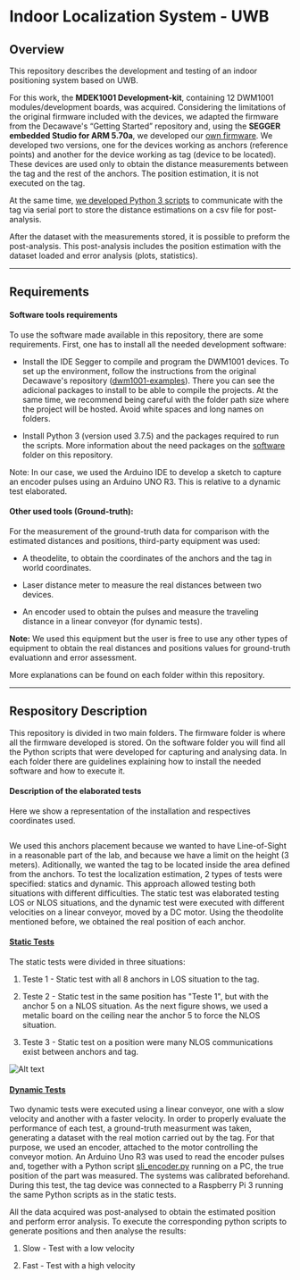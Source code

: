 # Indoor Localization System - UWB

## Overview

This repository describes the development and testing of an indoor positioning system based on UWB.

For this work, the **MDEK1001 Development-kit**, containing 12 DWM1001 modules/development boards, was acquired. Considering the limitations of the original firmware included with the devices, we adapted the firmware from the Decawave's “Getting Started” repository and, using the **SEGGER embedded Studio for ARM 5.70a**, we developed our [own firmware](https://github.com/ipleiria-robotics/indoor_positioning_uwb/tree/main/firmware/). We developed two versions, one for the devices working as anchors (reference points) and another for the device working as tag (device to be located). These devices are used only to obtain the distance measurements between the tag and the rest of the anchors. The position estimation, it is not executed on the tag.

At the same time, [we developed Python 3 scripts](https://github.com/ipleiria-robotics/indoor_positioning_uwb/tree/main/software#-indoor-localization-system---uwb---software-folder) to communicate with the tag via serial port to store the distance estimations on a csv file for post-analysis. 

After the dataset with the measurements stored, it is possible to preform the post-analysis. This post-analysis includes the position estimation with the dataset loaded and error analysis (plots, statistics).

***

## Requirements

#### Software tools requirements

To use the software made available in this repository, there are some requirements. First, one has to install all the needed development software:

- Install the IDE Segger to compile and program the DWM1001 devices. To set up the environment, follow the instructions from the original Decawave's repository ([dwm1001-examples](https://github.com/Decawave/dwm1001-examples)). There you can see the adicional packages to install to be able to compile the projects. At the same time, we recommend being careful with the folder path size where the project will be hosted. Avoid white spaces and long names on folders.

- Install Python 3 (version used 3.7.5) and the packages required to run the scripts. More information about the need packages on the [software](https://github.com/ipleiria-robotics/indoor_positioning_uwb/tree/main/software#-indoor-localization-system---uwb---software-folder) folder on this repository.

Note: In our case, we used the Arduino IDE to develop a sketch to capture an encoder pulses using an Arduino UNO R3. This is relative to a dynamic test elaborated.

#### Other used tools (Ground-truth):

For the measurement of the ground-truth data for comparison with the estimated distances and positions, third-party equipment was used:

- A theodelite, to obtain the coordinates of the anchors and the tag in world coordinates.

- Laser distance meter to measure the real distances between two devices.

- An encoder used to obtain the pulses and measure the traveling distance in a linear conveyor (for dynamic tests).

**Note:** We used this equipment but the user is free to use any other types of equipment to obtain the real distances and positions values for ground-truth evaluationn and error assessment.

More explanations can be found on each folder within this repository.

***

## Respository Description

This repository is divided in two main folders. The firmware folder is where all the firmware developed is stored. On the software folder you will find all the Python scripts that were developed for capturing and analysing data. In each folder there are guidelines explaining how to install the needed software and how to execute it.

#### Description of  the elaborated tests

Here we show a representation of the installation and respectives coordinates used.

<img title="" src="https://github.com/ipleiria-robotics/indoor_positioning_uwb/blob/main/img/sala_info.jpg" alt="">

We used this anchors placement because we wanted to have Line-of-Sight in a reasonable part of the lab, and because we have a limit on the height (3 meters). Aditionally, we wanted the tag to be located inside the area defined from the anchors. To test the localization estimation, 2 types of tests were specified: statics and dynamic. This approach allowed testing both situations with different difficulties. The static test was elaborated testing LOS or NLOS situations, and the dynamic test were executed with different velocities on a linear conveyor, moved by a DC motor. Using the theodolite mentioned before, we obtained the real position of each anchor.

#### [Static Tests](https://github.com/ipleiria-robotics/indoor_positioning_uwb/tree/main/software/static_test)

The static tests were divided in three situations:

1. Teste 1 - Static test with all 8 anchors in LOS situation to the tag.

2. Teste 2 - Static test in the same position has "Teste 1", but with the anchor 5 on a NLOS situation. As the next figure shows, we used a metalic board on the ceiling near the anchor 5 to force the NLOS situation.

3. Teste 3 - Static test on a position were many NLOS communications exist between anchors and tag.

<img title="Optional title" src="https://github.com/ipleiria-robotics/indoor_positioning_uwb/blob/main/img/static.png" alt="Alt text">

#### [Dynamic Tests](https://github.com/ipleiria-robotics/indoor_positioning_uwb/tree/main/software/movement_test)

Two dynamic tests were executed using a linear conveyor, one with a slow velocity and another with a faster velocity. In order to properly evaluate the performance of each test, a ground-truth measurment was taken, generating a dataset with the real motion carried out by the tag. For that purpose, we used an encoder, attached to the motor controlling the conveyor motion. An Arduino Uno R3 was used to read the encoder pulses and, together with a Python script [sli_encoder.py](https://github.com/ipleiria-robotics/indoor_positioning_uwb/tree/main/software/utilities) running on a PC, the true position of the part was measured. The systems was calibrated beforehand. During this test, the tag device was connected to a Raspberry Pi 3 running the same Python scripts as in the static tests.

All the data acquired was post-analysed to obtain the estimated position and perform error analysis. To execute the corresponding python scripts to generate positions and then analyse the results:

1. Slow - Test with a low velocity

2. Fast - Test with a high velocity

<img title="" src="https://github.com/ipleiria-robotics/indoor_positioning_uwb/blob/main/img/movimento1.jpg" alt="">
